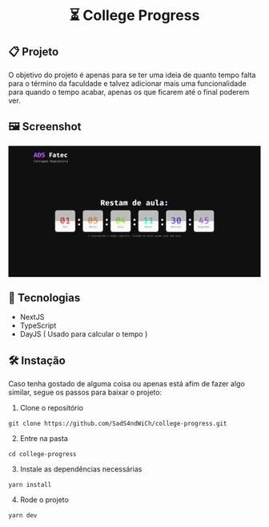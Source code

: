 <h1 align="center">
  ⏳ College Progress
</h1>

## 📋 Projeto
O objetivo do projeto é apenas para se ter uma ideia de quanto tempo falta para o término da faculdade e talvez adicionar mais uma funcionalidade para quando o tempo acabar, apenas os que ficarem até o final poderem ver.


## 🖼 Screenshot
<img src="./\.github/screenshot.png" align="center" />


## 🚀 Tecnologias
 - NextJS
 - TypeScript
 - DayJS ( Usado para calcular o tempo )

## 🛠 Instação
Caso tenha gostado de alguma coisa ou apenas está afim de fazer algo similar, segue os passos para baixar o projeto:

1. Clone o repositório
```
git clone https://github.com/SadS4ndWiCh/college-progress.git
```

2. Entre na pasta
```
cd college-progress
```

3. Instale as dependências necessárias
```
yarn install
```

4. Rode o projeto
```
yarn dev
```

